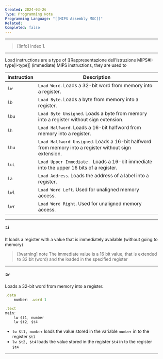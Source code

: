 ```yaml
---
Created: 2024-03-26
Type: Programming Note
Programming Language: "[[MIPS Assembly MOC]]"
Related: 
Completed: false
---
```

---

>[!info] Index
>1. 

---


Load instructions are a type of [[Rappresentazione dell'istruzione MIPS#I-type|I-type]] (immediate) MIPS instructions, they are used to 

| Instruction | Description                                                                                           |
| ----------- | ----------------------------------------------------------------------------------------------------- |
| `lw`        | `Load Word`. Loads a 32-bit word from memory into a register.                                         |
| `lb`        | `Load Byte`. Loads a byte from memory into a register.                                                |
| `lbu`       | `Load Byte Unsigned`. Loads a byte from memory into a register without sign extension.                |
| `lh`        | `Load Halfword`. Loads a 16-bit halfword from memory into a register.                                 |
| `lhu`       | `Load Halfword Unsigned`. Loads a 16-bit halfword from memory into a register without sign extension. |
| `lui`       | `Load Upper Immediate. `Loads a 16-bit immediate into the upper 16 bits of a register.                |
| `la`        | `Load Address`. Loads the address of a label into a register.                                         |
| `lwl`       | `Load Word Left`. Used for unaligned memory access.                                                   |
| `lwr`       | `Load Word Right`. Used for unaligned memory access.                                                  |

---
##### `li` 

It loads a register with a value that is immediately available (without going to memory)

>[!warning] note
>The immediate value is a 16 bit value, that is extended to 32 bit (word) and the loaded in the specified register 

---
##### `lw`

Loads a 32-bit word from memory into a register.

```javascript
.data
	number: .word 1

.text
main:
	lw $t1, number 
	lw $t2, $t4 
```
- `lw $t1, number` loads the value stored in the variable `number` in to the register `$t1`
- `lw $t2, $t4` loads the value stored in the register `$t4` in to the register `$t4`

---